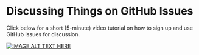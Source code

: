 Discussing Things on GitHub Issues 
=============

Click below for a short (5-minute) video tutorial on how to sign up and use GitHub Issues for discussion.

[![IMAGE ALT TEXT HERE](http://img.youtube.com/vi/KlrJVSJRUN4/0.jpg)](http://www.youtube.com/watch?v=KlrJVSJRUN4)

